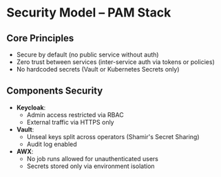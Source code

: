 # Security Model – PAM Stack

## Core Principles
- Secure by default (no public service without auth)
- Zero trust between services (inter-service auth via tokens or policies)
- No hardcoded secrets (Vault or Kubernetes Secrets only)

## Components Security
- **Keycloak**:
  - Admin access restricted via RBAC
  - External traffic via HTTPS only
- **Vault**:
  - Unseal keys split across operators (Shamir's Secret Sharing)
  - Audit log enabled
- **AWX**:
  - No job runs allowed for unauthenticated users
  - Secrets stored only via environment isolation

